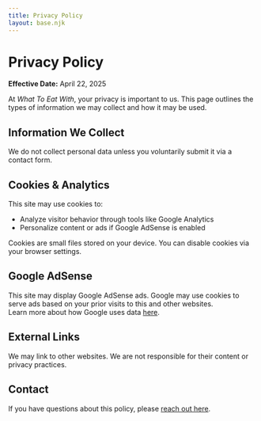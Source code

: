 ```yaml
---
title: Privacy Policy
layout: base.njk
---
```


# Privacy Policy

**Effective Date:** April 22, 2025

At *What To Eat With*, your privacy is important to us. This page outlines the types of information we may collect and how it may be used.

## Information We Collect

We do not collect personal data unless you voluntarily submit it via a contact form.

## Cookies & Analytics

This site may use cookies to:
- Analyze visitor behavior through tools like Google Analytics
- Personalize content or ads if Google AdSense is enabled

Cookies are small files stored on your device. You can disable cookies via your browser settings.

## Google AdSense

This site may display Google AdSense ads. Google may use cookies to serve ads based on your prior visits to this and other websites.  
Learn more about how Google uses data [here](https://policies.google.com/technologies/ads).

## External Links

We may link to other websites. We are not responsible for their content or privacy practices.

## Contact

If you have questions about this policy, please [reach out here](https://tally.so/r/wakOD9).
